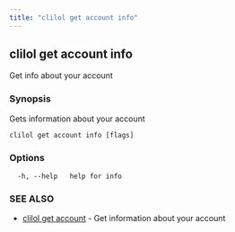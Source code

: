 ```yaml
---
title: "clilol get account info"
---
```

## clilol get account info

Get info about your account

### Synopsis

Gets information about your account

```
clilol get account info [flags]
```

### Options

```
  -h, --help   help for info
```

### SEE ALSO

* [clilol get account](clilol_get_account.md)	 - Get information about your account
